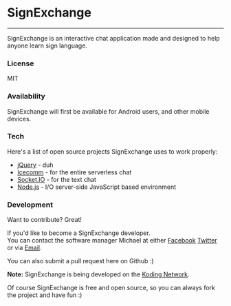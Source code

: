 SignExchange
===================

---------------

SignExchange is an interactive chat application made and designed to help anyone learn sign language.

### License
MIT

### Availability
SignExchange will first be available for Android users, and other mobile devices.

### Tech
Here's a list of open source projects SignExchange uses to work properly:

* [jQuery](http://jquery.com/) - duh  
* [Icecomm](https://icecomm.io/) - for the entire serverless chat  
* [Socket.IO](http://socket.io/) - for the text chat  
* [Node.js](https://nodejs.org/en/) - I/O server-side JavaScript based environment  

### Development

Want to contribute? Great!  

If you'd like to become a SignExchange developer.  
You can contact the software manager Michael at either [Facebook](http://facebook.com/mikethedj4) [Twitter](http://twitter.com/mikethedj4) or via [Email](mailto:mikethedj4@yahoo.com).

You can also submit a pull request here on Github :)

**Note:** SignExchange is being developed on the [Koding Network](https://koding.com/R/mikethedj4). 

Of course SignExchange is free and open source, so you can always fork the project and have fun :)
